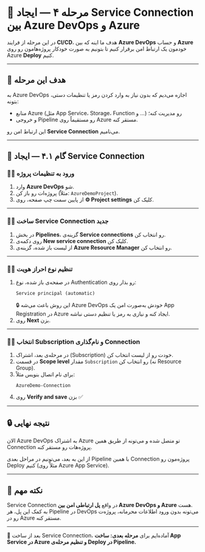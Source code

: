 # 🚀 مرحله ۴ — ایجاد Service Connection بین Azure DevOps و Azure

در این مرحله از فرایند **CI/CD**، هدف ما اینه که بین **Azure DevOps** و حساب **Azure** خودمون یک ارتباط امن برقرار کنیم تا بتونیم به صورت خودکار پروژه‌هامون رو روی Azure **Deploy** کنیم.

---

## 🎯 هدف این مرحله

به Azure DevOps اجازه می‌دیم که بدون نیاز به وارد کردن رمز یا تنظیمات دستی، بتونه:
- منابع Azure (مثل App Service، Storage، Function و ...) رو مدیریت کنه؛  
- و خروجی Pipeline رو مستقیماً روی Azure مستقر کنه.

این ارتباط امن رو **Service Connection** می‌نامیم.

---

## 🔹 گام ۴.۱ — ایجاد Service Connection

### ۱️⃣ ورود به تنظیمات پروژه
1. وارد **Azure DevOps** شو.  
2. پروژه‌ات رو باز کن (مثلاً: `AzureDemoProject`).  
3. از پایین سمت چپ صفحه، روی **⚙️ Project settings** کلیک کن.

---

### ۲️⃣ ساخت Service Connection جدید
1. در بخش **Pipelines**، گزینه‌ی **Service connections** رو انتخاب کن.  
2. روی دکمه‌ی **New service connection** کلیک کن.  
3. از لیست باز شده، گزینه‌ی **Azure Resource Manager** رو انتخاب کن.

---

### ۳️⃣ تنظیم نوع احراز هویت
1. در صفحه‌ی باز شده، نوع Authentication رو بذار روی:
   ```
   Service principal (automatic)
   ```
   🔒 این روش باعث می‌شه Azure DevOps خودش به‌صورت امن یک App Registration در Azure ایجاد کنه و نیازی به رمز یا تنظیم دستی نباشه.  
2. روی **Next** بزن.

---

### ۴️⃣ انتخاب Subscription و نام‌گذاری Connection
1. در مرحله‌ی بعد، اشتراک (Subscription) خودت رو از لیست انتخاب کن.  
2. در قسمت **Scope level** مقدار `Subscription` رو انتخاب کن (نه Resource Group).  
3. برای نام اتصال بنویس مثلاً:
   ```
   AzureDemo-Connection
   ```
4. روی **Verify and save** بزن ✅

---

## 🔒 نتیجه نهایی

الان Azure DevOps به اشتراک Azure تو متصل شده و می‌تونه از طریق همین Connection پروژه‌هات رو مستقر کنه.

از این به بعد، می‌تونیم در مراحل بعدی Pipeline با همین Connection پروژه‌مون رو Deploy کنیم (مثلاً روی Azure App Service).

---

## 🧠 نکته مهم

Service Connection در واقع **پل ارتباطی امن بین Azure DevOps و Azure** هست.  
به کمک این پل، هر Pipeline در DevOps می‌تونه بدون ورود اطلاعات محرمانه، پروژه‌ت رو در Azure مستقر کنه.

---

📍 بعد از ساخت Service Connection، آماده‌ایم برای **مرحله بعدی: ساخت App Service در Azure و تنظیم مرحله‌ی Deploy در Pipeline.**
